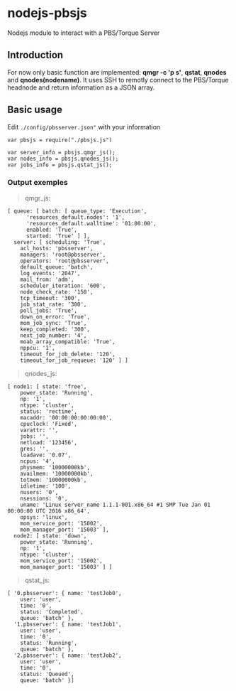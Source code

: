 # nodejs-pbsjs
Nodejs module to interact with a PBS/Torque Server

## Introduction
For now only basic function are implemented: **qmgr -c 'p s'**, **qstat**, **qnodes** and **qnodes(nodename)**.
It uses SSH to remotly connect to the PBS/Torque headnode and return information as a JSON array.

## Basic usage
Edit `./config/pbsserver.json"` with your information
```
var pbsjs = require("./pbsjs.js")

var server_info = pbsjs.qmgr_js();
var nodes_info = pbsjs.qnodes_js();
var jobs_info = pbsjs.qstat_js();
```

### Output exemples
>qmgr_js:
```
[ queue: [ batch: [ queue_type: 'Execution',
      'resources_default.nodes': '1',
      'resources_default.walltime': '01:00:00',
      enabled: 'True',
      started: 'True' ] ],
  server: [ scheduling: 'True',
    acl_hosts: 'pbsserver',
    managers: 'root@pbsserver',
    operators: 'root@pbsserver',
    default_queue: 'batch',
    log_events: '2047',
    mail_from: 'adm',
    scheduler_iteration: '600',
    node_check_rate: '150',
    tcp_timeout: '300',
    job_stat_rate: '300',
    poll_jobs: 'True',
    down_on_error: 'True',
    mom_job_sync: 'True',
    keep_completed: '300',
    next_job_number: '4',
    moab_array_compatible: 'True',
    nppcu: '1',
    timeout_for_job_delete: '120',
    timeout_for_job_requeue: '120' ] ]
```

>qnodes_js:
```
[ node1: [ state: 'free',
    power_state: 'Running',
    np: '1',
    ntype: 'cluster',
    status: 'rectime',
    macaddr: '00:00:00:00:00:00',
    cpuclock: 'Fixed',
    varattr: '',
    jobs: '',
    netload: '123456',
    gres: '',
    loadave: '0.07',
    ncpus: '4',
    physmem: '10000000kb',
    availmem: '10000000kb',
    totmem: '10000000kb',
    idletime: '100',
    nusers: '0',
    nsessions: '0',
    uname: 'Linux server_name 1.1.1-001.x86_64 #1 SMP Tue Jan 01 00:00:00 UTC 2016 x86_64',
    opsys: 'linux',
    mom_service_port: '15002',
    mom_manager_port: '15003' ],
  node2: [ state: 'down',
    power_state: 'Running',
    np: '1',
    ntype: 'cluster',
    mom_service_port: '15002',
    mom_manager_port: '15003' ] ]
```

>qstat_js:
```
[ '0.pbsserver': { name: 'testJob0',
    user: 'user',
    time: '0',
    status: 'Completed',
    queue: 'batch' },
  '1.pbsserver': { name: 'testJob1',
    user: 'user',
    time: '0',
    status: 'Running',
    queue: 'batch' },
  '2.pbsserver': { name: 'testJob2',
    user: 'user',
    time: '0',
    status: 'Queued',
    queue: 'batch' }]
```

